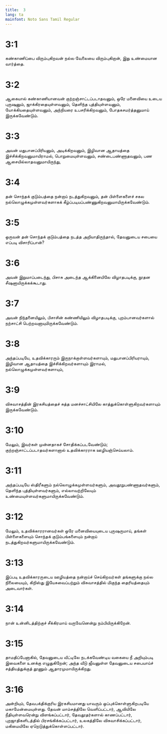 ```yaml
---
title:  3
lang: ta
mainfont: Noto Sans Tamil Regular
---
```


#  3:1

கண்காணிப்பை விரும்புகிறவன் நல்ல வேலையை விரும்புகிறான், இது உண்மையான வார்த்தை.

#  3:2

ஆகையால் கண்காணியானவன் குற்றஞ்சாட்டப்படாதவனும், ஒரே மனைவியை உடைய புருஷனும், ஜாக்கிரதையுள்ளவனும், தெளிந்த புத்தியுள்ளவனும், யோக்கியதையுள்ளவனும், அந்நியரை உபசரிக்கிறவனும், போதகசமர்த்தனுமாய் இருக்கவேண்டும்.

#  3:3

அவன் மதுபானப்பிரியனும், அடிக்கிறவனும், இழிவான ஆதாயத்தை இச்சிக்கிறவனுமாயிராமல், பொறுமையுள்ளவனும், சண்டைபண்ணாதவனும், பண ஆசையில்லாதவனுமாயிருந்து,

#  3:4

தன் சொந்தக் குடும்பத்தை நன்றாய் நடத்துகிறவனும், தன் பிள்ளைகளைச் சகல நல்லொழுக்கமுள்ளவர்களாகக் கீழ்ப்படியப்பண்ணுகிறவனுமாயிருக்கவேண்டும்.

#  3:5

ஒருவன் தன் சொந்தக் குடும்பத்தை நடத்த அறியாதிருந்தால், தேவனுடைய சபையை எப்படி விசாரிப்பான்?

#  3:6

அவன் இறுமாப்படைந்து, பிசாசு அடைந்த ஆக்கினையிலே விழாதபடிக்கு, நூதன சீஷனாயிருக்கக்கூடாது.

#  3:7

அவன் நிந்தனையிலும், பிசாசின் கண்ணியிலும் விழாதபடிக்கு, புறம்பானவர்களால் நற்சாட்சி பெற்றவனாயுமிருக்கவேண்டும்.

#  3:8

அந்தப்படியே, உதவிக்காரரும் இருநாக்குள்ளவர்களாயும், மதுபானப்பிரியராயும், இழிவான ஆதாயத்தை இச்சிக்கிறவர்களாயும் இராமல், நல்லொழுக்கமுள்ளவர்களாயும்,

#  3:9

விசுவாசத்தின் இரகசியத்தைச் சுத்த மனச்சாட்சியிலே காத்துக்கொள்ளுகிறவர்களாயும் இருக்கவேண்டும்.

#  3:10

மேலும், இவர்கள் முன்னதாகச் சோதிக்கப்படவேண்டும்; குற்றஞ்சாட்டப்படாதவர்களானால் உதவிக்காரராக ஊழியஞ்செய்யலாம்.

#  3:11

அந்தப்படியே ஸ்திரீகளும் நல்லொழுக்கமுள்ளவர்களும், அவதூறுபண்ணாதவர்களும், தெளிந்த புத்தியுள்ளவர்களும், எல்லாவற்றிலேயும் உண்மையுள்ளவர்களுமாயிருக்கவேண்டும்.

#  3:12

மேலும், உதவிக்காரரானவர்கள் ஒரே மனைவியையுடைய புருஷருமாய், தங்கள் பிள்ளைகளையும் சொந்தக் குடும்பங்களையும் நன்றாய் நடத்துகிறவர்களுமாயிருக்கவேண்டும்.

#  3:13

இப்படி உதவிக்காரருடைய ஊழியத்தை நன்றாய்ச் செய்கிறவர்கள் தங்களுக்கு நல்ல நிலையையும், கிறிஸ்து இயேசுவைப்பற்றும் விசுவாசத்தில் மிகுந்த தைரியத்தையும் அடைவார்கள்.

#  3:14

நான் உன்னிடத்திற்குச் சீக்கிரமாய் வருவேனென்று நம்பியிருக்கிறேன்.

#  3:15

தாமதிப்பேனாகில், தேவனுடைய வீட்டிலே நடக்கவேண்டிய வகையை நீ அறியும்படி இவைகளை உனக்கு எழுதுகிறேன்; அந்த வீடு ஜீவனுள்ள தேவனுடைய சபையாய்ச் சத்தியத்துக்குத் தூணும் ஆதாரமுமாயிருக்கிறது.

#  3:16

அன்றியும், தேவபக்திக்குரிய இரகசியமானது யாவரும் ஒப்புக்கொள்ளுகிறபடியே மகாமேன்மையுள்ளது. தேவன் மாம்சத்திலே வெளிப்பட்டார், ஆவியிலே நீதியுள்ளவரென்று விளங்கப்பட்டார், தேவதூதர்களால் காணப்பட்டார், புறஜாதிகளிடத்தில் பிரசங்கிக்கப்பட்டார், உலகத்திலே விசுவாசிக்கப்பட்டார், மகிமையிலே ஏறெடுத்துக்கொள்ளப்பட்டார்.

